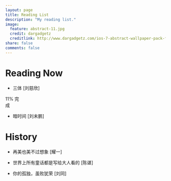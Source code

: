 ```yaml
---
layout: page
title: Reading List
description: "My reading list."
image:
  feature: abstract-11.jpg
  credit: dargadgetz
  creditlink: http://www.dargadgetz.com/ios-7-abstract-wallpaper-pack-for-iphone-5-and-ipod-touch-retina/
share: false
comments: false
---
```


# Reading Now

* 三体 [刘慈欣]
<div class="progress progress-striped active">
   <div class="progress-bar progress-bar-success" role="progressbar" 
      aria-valuenow="60" aria-valuemin="0" aria-valuemax="100" 
      style="width: 11%;">
      <span class="sr-only">11% 完成</span>
   </div>
</div>

* 暗时间 [刘未鹏]


# History

* 再美也美不过想象 [耀一]

* 世界上所有童话都是写给大人看的 [陈谌]

* 你的孤独，虽败犹荣 [刘同]
